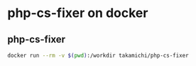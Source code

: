 php-cs-fixer on docker
======================

## php-cs-fixer

```sh
docker run --rm -v $(pwd):/workdir takamichi/php-cs-fixer
```
